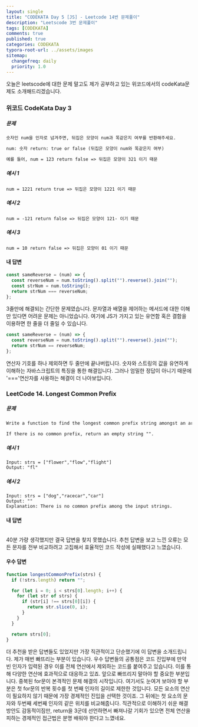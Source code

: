 ```yaml
---
layout: single
title: "CODEKATA Day 5 [JS] - Leetcode 14번 문제풀이"
description: "Leetscode 3번 문제풀이"
tags: [CODEKATA]
comments: true
published: true
categories: CODEKATA
typora-root-url: ../assets/images
sitemap:
  changefreq: daily
  priority: 1.0
---
```


오늘은 leetscode에 대한 문제 말고도 제가 공부하고 있는 위코드에서의 codeKata문제도 소개해드리겠습니다.

### 위코드 CodeKata Day 3

##### 문제

```markdown
숫자인 num을 인자로 넘겨주면, 뒤집은 모양이 num과 똑같은지 여부를 반환해주세요.

num: 숫자 return: true or false (뒤집은 모양이 num와 똑같은지 여부)

예를 들어, num = 123 return false => 뒤집은 모양이 321 이기 때문
```

##### 예시 1

```
num = 1221 return true => 뒤집은 모양이 1221 이기 때문
```

##### 예시 2

```
num = -121 return false => 뒤집은 모양이 121- 이기 때문
```

##### 예시 3

```
num = 10 return false => 뒤집은 모양이 01 이기 때문
```

#### 내 답변

```js
const sameReverse = (num) => {
  const reverseNum = num.toString().split("").reverse().join("");
  const strNum = num.toString();
  return strNum === reverseNum;
};
```

3줄만에 해결되는 간단한 문제였습니다. 문자열과 배열을 제어하는 메서드에 대한 이해만 있다면 어려운 문제는 아니었습니다. 여기에 JS가 가지고 있는 유연함 혹은 결함을 이용하면 한 줄을 더 줄일 수 있습니다.

```js
const sameReverse = (num) => {
  const reverseNum = num.toString().split("").reverse().join("");
  return strNum == reverseNum;
};
```

연산자 기호를 하나 제외하면 두 줄만에 끝나버립니다. 숫자와 스트링의 값을 유연하게 이해하는 자바스크립트의 특징을 통한 해결입니다. 그러나 엄밀한 정답이 아니기 때문에 '==='연산자를 사용하는 해결이 더 나아보입니다.

### LeetCode 14. Longest Common Prefix

##### 문제

```markdown
Write a function to find the longest common prefix string amongst an array of strings.

If there is no common prefix, return an empty string "".
```

##### 예시 1

```
Input: strs = ["flower","flow","flight"]
Output: "fl"
```

##### 예시 2

```
Input: strs = ["dog","racecar","car"]
Output: ""
Explanation: There is no common prefix among the input strings.
```

#### 내 답변

```js

```

40분 가량 생각했지만 결국 답변을 찾지 못했습니다. 추천 답변을 보고 느낀 오류는 모든 문자를 전부 비교하려고 고집해서 효율적인 코드 작성에 실패했다고 느꼈습니다.

#### 우수 답변

```js
function longestCommonPrefix(strs) {
  if (!strs.length) return "";

  for (let i = 0; i < strs[0].length; i++) {
    for (let str of strs) {
      if (str[i] !== strs[0][i]) {
        return str.slice(0, i);
      }
    }
  }

  return strs[0];
}
```

더 추천을 받은 답변들도 있었지만 가장 직관적이고 단순했기에 이 답변을 소개드립니다. 제가 매번 빠뜨리는 부분이 있습니다. 우수 답변들의 공통점은 코드 진입부에 만약 빈 인자가 입력된 경우 이를 전체 연산에서 제외하는 코드를 붙여주고 있습니다. 이를 통해 다양한 연산에 효과적으로 대응하고 있죠. 앞으로 빠뜨리지 말아야 할 중요한 부분입니다. 중복된 for문이 본격적인 문제 해결의 시작입니다. 여기서도 눈여겨 보아야 할 부분은 첫 for문의 반복 횟수를 첫 번째 인자의 길이로 제한한 것입니다. 모든 요소의 연산이 필요하지 않기 때문에 가장 경제적인 진입을 선택한 것이죠. 그 뒤에는 첫 요소의 문자와 두번째 세번째 인자의 같은 위치를 비교해줍니다. 직관적으로 이해하기 쉬운 해결 방안도 감동적이짐만, return을 3군데 선언하면서 빠져나갈 기회가 있으면 전체 연산을 피하는 경제적인 접근법은 분명 배워야 한다고 느꼈네요.
